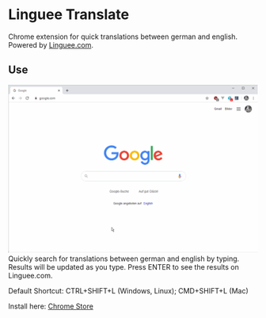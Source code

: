 # Linguee Translate
Chrome extension for quick translations between german and english.
Powered by [Linguee.com](https://linguee.com).

## Use
![](demo.gif)
Quickly search for translations between german and english by typing. Results will be updated as you type.
Press ENTER to see the results on Linguee.com.

Default Shortcut: CTRL+SHIFT+L (Windows, Linux); CMD+SHIFT+L (Mac)

Install here: [Chrome Store](https://chrome.google.com/webstore/detail/linguee-translate/fjjfjlcihmoeenjbakdgjfbpdcgimlcd)
